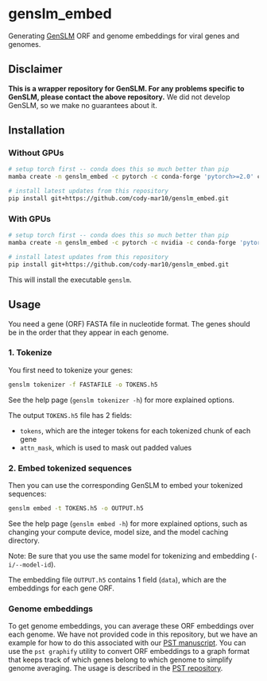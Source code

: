 # genslm_embed

Generating [GenSLM](https://github.com/ramanathanlab/genslm) ORF and genome embeddings for viral genes and genomes.

## Disclaimer

**This is a wrapper repository for GenSLM. For any problems specific to GenSLM, please contact the above repository.** We did not develop GenSLM, so we make no guarantees about it.

## Installation

### Without GPUs

```bash
# setup torch first -- conda does this so much better than pip
mamba create -n genslm_embed -c pytorch -c conda-forge 'pytorch>=2.0' cpuonly 'python<3.12'

# install latest updates from this repository
pip install git+https://github.com/cody-mar10/genslm_embed.git
```

### With GPUs

```bash
# setup torch first -- conda does this so much better than pip
mamba create -n genslm_embed -c pytorch -c nvidia -c conda-forge 'pytorch>=2.0' pytorch-cuda=11.8 'python<3.12'

# install latest updates from this repository
pip install git+https://github.com/cody-mar10/genslm_embed.git
```

This will install the executable `genslm`.

## Usage

You need a gene (ORF) FASTA file in nucleotide format. The genes should be in the order that they appear in each genome.

### 1. Tokenize

You first need to tokenize your genes:

```bash
genslm tokenizer -f FASTAFILE -o TOKENS.h5
```

See the help page (`genslm tokenizer -h`) for more explained options.

The output `TOKENS.h5` file has 2 fields:

- `tokens`, which are the integer tokens for each tokenized chunk of each gene
- `attn_mask`, which is used to mask out padded values

### 2. Embed tokenized sequences

Then you can use the corresponding GenSLM to embed your tokenized sequences:

```bash
genslm embed -t TOKENS.h5 -o OUTPUT.h5
```

See the help page (`genslm embed -h`) for more explained options, such as changing your compute device, model size, and the model caching directory.

Note: Be sure that you use the same model for tokenizing and embedding (`-i/--model-id`).

The embedding file `OUTPUT.h5` contains 1 field (`data`), which are the embeddings for each gene ORF.

### Genome embeddings

To get genome embeddings, you can average these ORF embeddings over each genome. We have not provided code in this repository, but we have an example for how to do this associated with our [PST manuscript](https://github.com/AnantharamanLab/protein_set_transformer/blob/main/manuscript/genome_embeddings/genome_average.ipynb). You can use the `pst graphify` utility to convert ORF embeddings to a graph format that keeps track of which genes belong to which genome to simplify genome averaging. The usage is described in the [PST repository](https://github.com/AnantharamanLab/protein_set_transformer).
